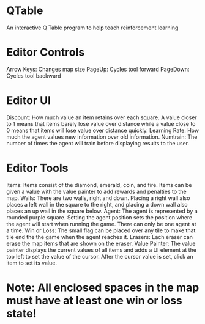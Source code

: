 # QTable
An interactive Q Table program to help teach reinforcement learning

# Editor Controls
Arrow Keys: Changes map size
PageUp: Cycles tool forward
PageDown: Cycles tool backward

# Editor UI
Discount: How much value an item retains over each square. A value closer to 1 means that items barely lose value over distance while a value close to 0 means that items will lose value over distance quickly.
Learning Rate: How much the agent values new information over old information.
Numtrain: The number of times the agent will train before displaying results to the user.

# Editor Tools
Items: Items consist of the diamond, emerald, coin, and fire. Items can be given a value with the value painter to add rewards and penalties to the map.
Walls: There are two walls, right and down. Placing a right wall also places a left wall in the square to the right, and placing a down wall also places an up wall in the square below.
Agent: The agent is represented by a rounded purple square. Setting the agent position sets the position where the agent will start when running the game. There can only be one agent at a time. 
Win or Loss: The small flag can be placed over any tile to make that tile end the the game when the agent reaches it.
Erasers: Each eraser can erase the map items that are shown on the eraser.
Value Painter: The value painter displays the current values of all items and adds a UI element at the top left to set the value of the cursor. After the cursor value is set, click an item to set its value.

# Note: All enclosed spaces in the map must have at least one win or loss state!

